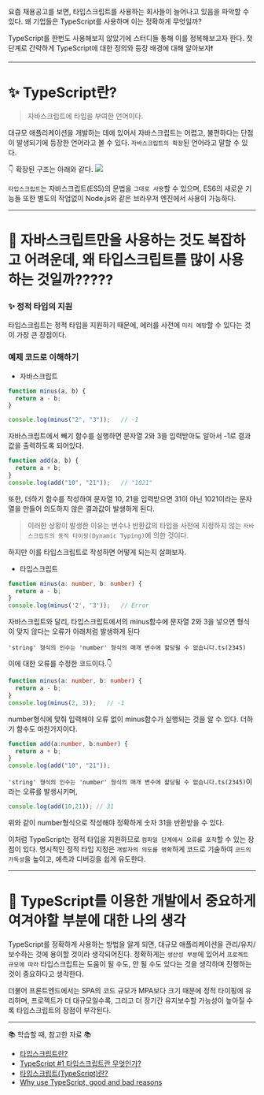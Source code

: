 요즘 채용공고를 보면, 타입스크립트를 사용하는 회사들이 늘어나고 있음을 파악할 수 있다. 
왜 기업들은 TypeScript를 사용하며 이는 정확하게 무엇일까? 

TypeScript를 한번도 사용해보지 않았기에 스터디들 통해 이를 정복해보고자 한다.
첫 단계로 간략하게 TypeScript에 대한 정의와 등장 배경에 대해 알아보자❗️

----

# ✨ TypeScript란?
> 자바스크립트에 타입을 부여한 언어이다.

대규모 애플리케이션을 개발하는 데에 있어서 자바스크립트는 어렵고, 불편하다는 단점이 발생되기에 등장한 언어라고 볼 수 있다. ```자바스크립트의 확장```된 언어라고 말할 수 있다. 


👇 확장된 구조는 아래와 같다. 
![](https://velog.velcdn.com/cloudflare/seohee0112/9a0b2b03-0c33-490b-b781-8b7d146d23fe/image.png)

```타입스크립트```는 자바스크립트(ES5)의 문법을 ```그대로 사용```할 수 있으며, ES6의 새로운 기능들 또한 별도의 작업없이 Node.js와 같은 브라우저 엔진에서 사용이 가능하다.

---



# 🤔 자바스크립트만을 사용하는 것도 복잡하고 어려운데, 왜 타입스크립트를 많이 사용하는 것일까?????



### ✨ 정적 타입의 지원
 타입스크립트는 정적 타입을 지원하기 때문에, 에러를 사전에 ```미리 예방```할 수 있다는 것이 가장 큰 장점이다.


### 예제 코드로 이해하기

- 자바스크립트
```js
function minus(a, b) {
  return a - b;
}

console.log(minus("2", "3"));	// -1
```
자바스크립트에서 빼기 함수를 실행하면 문자열 2와 3을 입력받아도 알아서 -1로 결과 값을 출력하도록 되어있다. 

```js
function add(a, b) {
  return a + b;
}
console.log(add("10", "21"));	// "1021"
```

또한, 더하기 함수를 작성하여 문자열 10, 21을 입력받으면 31이 아닌 1021이라는 문자열을 만들어 의도하지 않은 결과값이 발생하게 된다.

> 이러한 상황이 발생한 이유는 변수나 반환값의 타입을 사전에 지정하지 않는 ```자바스크립트의 동적 타이핑(Dynamic Typing)```에 의한 것이다.

하지만 이를 타입스크립트로 작성하면 어떻게 되는지 살펴보자.

- 타입스크립트
```ts
function minus(a: number, b: number) {
  return a - b;
}
console.log(minus('2', '3'));	// Error
```
자바스크립트와 달리, 타입스크립트에서의 minus함수에 문자열 2와 3을 넣으면 형식이 맞지 않다는 오류가 아래처럼 발생하게 된다

```
'string' 형식의 인수는 'number' 형식의 매개 변수에 할당될 수 없습니다.ts(2345)
```

이에 대한 오류를 수정한 코드이다.👇
```ts
function minus(a: number, b: number) {
  return a - b;
}
console.log(minus(2, 3));	// -1
```
number형식에 맞춰 입력해야 오류 없이 minus함수가 실행되는 것을 알 수 있다.
더하기 함수도 마찬가지이다.
```ts
function add(a:number, b:number) {
  return a + b;
}
console.log(add("10", "21"));
```
```'string' 형식의 인수는 'number' 형식의 매개 변수에 할당될 수 없습니다.ts(2345)```이라는 오류를 발생시키며, 
```ts
console.log(add(10,21)); // 31
```
위와 같이 number형식으로 작성해야 정확하게 숫자 31을 반환받을 수 있다.


이처럼 TypeScript는 정적 타입을 지원하므로 ```컴파일 단계에서 오류를 포착```할 수 있는 장점이 있다.
명시적인 정적 타입 지정은 ```개발자의 의도를 명확```하게 코드로 기술하여 ```코드의 가독성```을 높이고, 예측과 디버깅을 쉽게 유도한다. 

---

# 🌈 TypeScript를 이용한 개발에서 중요하게 여겨야할 부분에 대한 나의 생각

TypeScript를 정확하게 사용하는 방법을 알게 되면, 대규모 애플리케이션을 관리/유지/보수하는 것에 용이할 것이라 생각되어진다. 
정확하게는 ```생산성 부분```에 있어서 ```프로젝트 규모에 따라``` 타입스크립트는 도움이 될 수도, 안 될 수도 있다는 것을 생각하며 진행하는 것이 중요하다고 생각한다.

더불어 프론트엔드에서는 SPA의 코드 규모가 MPA보다 크기 때문에 정적 타이핑에 유리하며, 
프로젝트가 더 대규모일수록, 그리고 더 장기간 유지보수할 가능성이 높아질 수록 타입스크립트의 장점이 부각된다.


----
📚 학습할 때, 참고한 자료 📚

- [타입스크립트란?](https://joshua1988.github.io/ts/why-ts.html)
- [TypeScript #1 타입스크립트란 무엇인가?](https://medium.com/@wonjong_oh/typescript-1-%ED%83%80%EC%9E%85%EC%8A%A4%ED%81%AC%EB%A6%BD%ED%8A%B8%EB%9E%80-%EB%AC%B4%EC%97%87%EC%9D%B8%EA%B0%80-f4b02f54009c)
- [타입스크립트(TypeScript)란?](https://hanamon.kr/%ED%83%80%EC%9E%85%EC%8A%A4%ED%81%AC%EB%A6%BD%ED%8A%B8%EB%9E%80-typescript/)
- [Why use TypeScript, good and bad reasons](https://itnext.io/why-use-typescript-good-and-bad-reasons-ccd807b292fb)
